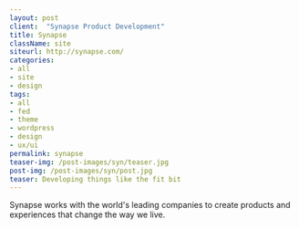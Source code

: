 ```yaml
---
layout: post
client:  "Synapse Product Development"
title: Synapse
className: site
siteurl: http://synapse.com/
categories: 
- all
- site
- design
tags:
- all
- fed
- theme
- wordpress
- design
- ux/ui
permalink: synapse
teaser-img: /post-images/syn/teaser.jpg
post-img: /post-images/syn/post.jpg
teaser: Developing things like the fit bit
---
```

Synapse works with the world's leading companies to create products and experiences that change the way we live.
